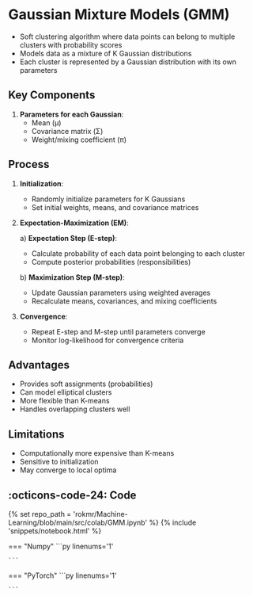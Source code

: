 
# Gaussian Mixture Models (GMM)
- Soft clustering algorithm where data points can belong to multiple clusters with probability scores
- Models data as a mixture of K Gaussian distributions
- Each cluster is represented by a Gaussian distribution with its own parameters

## Key Components
1. **Parameters for each Gaussian**:
   - Mean (μ)
   - Covariance matrix (Σ)
   - Weight/mixing coefficient (π)

## Process

1. **Initialization**:
   - Randomly initialize parameters for K Gaussians
   - Set initial weights, means, and covariance matrices

2. **Expectation-Maximization (EM)**:
   
   a) **Expectation Step (E-step)**:
   - Calculate probability of each data point belonging to each cluster
   - Compute posterior probabilities (responsibilities)
   
   b) **Maximization Step (M-step)**:
   - Update Gaussian parameters using weighted averages
   - Recalculate means, covariances, and mixing coefficients
   
3. **Convergence**:
   - Repeat E-step and M-step until parameters converge
   - Monitor log-likelihood for convergence criteria

## Advantages
- Provides soft assignments (probabilities)
- Can model elliptical clusters
- More flexible than K-means
- Handles overlapping clusters well

## Limitations
- Computationally more expensive than K-means
- Sensitive to initialization
- May converge to local optima

## :octicons-code-24: Code

{% set repo_path = 'rokmr/Machine-Learning/blob/main/src/colab/GMM.ipynb' %}
{% include 'snippets/notebook.html' %}

=== "Numpy"
    ```py linenums='1'

    ```
=== "PyTorch"
    ```py linenums='1'

    ```